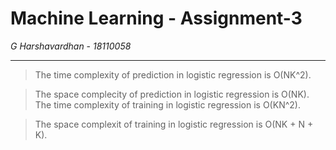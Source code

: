 # Machine Learning - Assignment-3

*G Harshavardhan* - *18110058*

------

> The time complexity of prediction in logistic regression is O(NK^2).               
<!-- K^2 = K*K -->
> The space complecity of prediction in logistic regression is O(NK).
> The time complexity of training in logistic regression is O(KN^2).
<!-- N^2 = N*N -->
> The space complexit of training in logistic regression is O(NK + N + K).